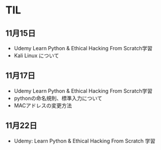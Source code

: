 # TIL

## 11月15日
- Udemy Learn Python & Ethical Hacking From Scratch学習
- Kali Linux について

## 11月17日
- Udemy Learn Python & Ethical Hacking From Scratch学習
- pythonの命名規則、標準入力について
- MACアドレスの変更方法

## 11月22日
- Udemy: Learn Python & Ethical Hacking From Scratch 学習
